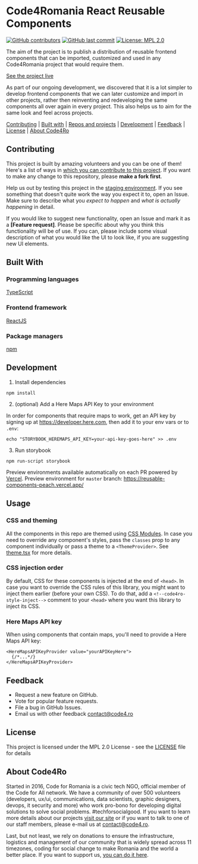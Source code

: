 # Code4Romania React Reusable Components

[![GitHub contributors](https://img.shields.io/github/contributors/code4romania/reusable-components.svg?style=for-the-badge)](https://github.com/code4romania/reusable-components/graphs/contributors) [![GitHub last commit](https://img.shields.io/github/last-commit/code4romania/reusable-components.svg?style=for-the-badge)](https://github.com/code4romania/reusable-components/commits/master) [![License: MPL 2.0](https://img.shields.io/badge/license-MPL%202.0-brightgreen.svg?style=for-the-badge)](https://opensource.org/licenses/MPL-2.0)

The aim of the project is to publish a distribution of reusable frontend components that can be imported, customized and used in any Code4Romania project that would require them.

[See the project live](https://reusable-components-peach.vercel.app/)

As part of our ongoing development, we discovered that it is a lot simpler to develop frontend components that we can later customize and import in other projects, rather then reinventing and redeveloping the same components all over again in every project. This also helps us to aim for the same look and feel across projects.

[Contributing](#contributing) | [Built with](#built-with) | [Repos and projects](#repos-and-projects) | [Development](#development) | [Feedback](#feedback) | [License](#license) | [About Code4Ro](#about-code4ro)

## Contributing

This project is built by amazing volunteers and you can be one of them! Here's a list of ways in [which you can contribute to this project](https://github.com/code4romania/.github/blob/master/CONTRIBUTING.md). If you want to make any change to this repository, please **make a fork first**.

Help us out by testing this project in the [staging environment](https://reusable-components-peach.vercel.app/). If you see something that doesn't quite work the way you expect it to, open an Issue. Make sure to describe what you _expect to happen_ and _what is actually happening_ in detail.

If you would like to suggest new functionality, open an Issue and mark it as a __[Feature request]__. Please be specific about why you think this functionality will be of use. If you can, please include some visual description of what you would like the UI to look like, if you are suggesting new UI elements.

## Built With

### Programming languages

[TypeScript](https://www.typescriptlang.org)

### Frontend framework

[ReactJS](https://reactjs.org)

### Package managers

[npm](https://www.npmjs.com)

## Development

1. Install dependencies

```
npm install
```

2. (optional) Add a Here Maps API Key to your environment

In order for components that require maps to work, get an API key by signing up at https://developer.here.com, then add it to your env vars or to `.env`:

```
echo "STORYBOOK_HEREMAPS_API_KEY=your-api-key-goes-here" >> .env
```

3. Run storybook

```
npm run-script storybook
```

Preview environments available automatically on each PR powered by [Vercel](https://vercel.com/). Preview environment for `master` branch: https://reusable-components-peach.vercel.app/

## Usage

### CSS and theming

All the components in this repo are themed using [CSS Modules](https://github.com/css-modules/css-modules). In case you need to override any component's styles, pass the `classes` prop to any component individually or pass a theme to a `<ThemeProvider>`. See [theme.tsx](src/util/theme.tsx) for more details.

### CSS injection order

By default, CSS for these components is injected at the end of `<head>`. In case you want to override the CSS rules of this library, you might want to inject them earlier (before your own CSS). To do that, add a `<!--code4ro-style-inject-->` comment to your `<head>` where you want this library to inject its CSS.

### Here Maps API key

When using components that contain maps, you'll need to provide a Here Maps API key:

```
<HereMapsAPIKeyProvider value="yourAPIKeyHere">
  {/*...*/}
</HereMapsAPIKeyProvider>
```

## Feedback

* Request a new feature on GitHub.
* Vote for popular feature requests.
* File a bug in GitHub Issues.
* Email us with other feedback contact@code4.ro

## License

This project is licensed under the MPL 2.0 License - see the [LICENSE](LICENSE) file for details

## About Code4Ro

Started in 2016, Code for Romania is a civic tech NGO, official member of the Code for All network. We have a community of over 500 volunteers (developers, ux/ui, communications, data scientists, graphic designers, devops, it security and more) who work pro-bono for developing digital solutions to solve social problems. #techforsocialgood. If you want to learn more details about our projects [visit our site](https://www.code4.ro/en/) or if you want to talk to one of our staff members, please e-mail us at contact@code4.ro.

Last, but not least, we rely on donations to ensure the infrastructure, logistics and management of our community that is widely spread across 11 timezones, coding for social change to make Romania and the world a better place. If you want to support us, [you can do it here](https://code4.ro/en/donate/).
